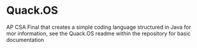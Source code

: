 # Quack.OS
AP CSA Final that creates a simple coding language structured in Java
for mor information, see the Quack.OS readme within the repository for basic documentation
